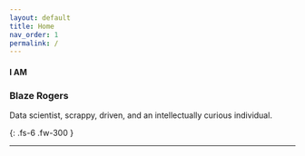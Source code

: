 ```yaml
---
layout: default
title: Home
nav_order: 1
permalink: /
---
```


#### I AM

### Blaze Rogers

Data scientist, scrappy, driven, and an intellectually curious individual. 


{: .fs-6 .fw-300 }

---

